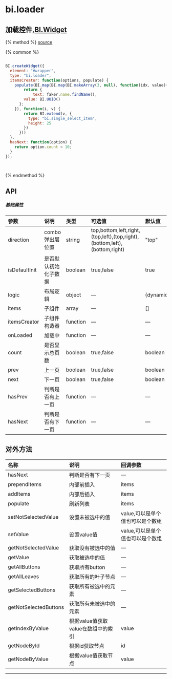 # bi.loader

## 加载控件,[BI.Widget](/core/widget.md)

{% method %}
[source](https://jsfiddle.net/fineui/qgLtctnx/)

{% common %}
```javascript

BI.createWidget({
  element: "#wrapper",
  type: "bi.loader",
  itemsCreator: function(options, populate) {
    populate(BI.map(BI.map(BI.makeArray(3, null), function(idx, value){
    	return {
     		text: faker.name.findName(),
        value: BI.UUID()
      };
    }), function(i, v) {
        return BI.extend(v, {
          type: "bi.single_select_item",
          height: 25
        })
      }))
  },
  hasNext: function(option) {
    return option.count < 10;
  }
});




```

{% endmethod %}


## API
##### 基础属性
| 参数    | 说明           | 类型  | 可选值 | 默认值
| :------ |:-------------  | :-----| :----|:----
| direction | combo弹出层位置 | string | top,bottom,left,right,(top,left),(top,right),(bottom,left),(bottom,right) | "top"|
| isDefaultInit | 是否默认初始化子数据 |boolean | true,false | true |
| logic | 布局逻辑 | object | —| {dynamic:true,scrolly:true} |
| items| 子组件 | array | — | []|
| itemsCreator | 子组件构造器 | function | — | — |
| onLoaded | 加载中 | function | — | — |
| count | 是否显示总页数 | boolean| true,false|boolean|
| prev | 上一页 | boolean | true,false | boolean |
| next | 下一页 | boolean | true,false | boolean |
| hasPrev | 判断是否有上一页 | function | — | — |
| hasNext | 判断是否有下一页 | function | — | — |



## 对外方法
| 名称     | 说明                           |  回调参数     
| :------ |:-------------                  | :-----   
| hasNext | 判断是否有下一页 | — |
| prependItems | 内部前插入 | items |
| addItems | 内部后插入 | items |
| populate | 刷新列表 | items |
| setNotSelectedValue| 设置未被选中的值 | value,可以是单个值也可以是个数组|
| setValue | 设置value值 | value,可以是单个值也可以是个数组 |
| getNotSelectedValue | 获取没有被选中的值 | —|
| getValue | 获取被选中的值 |—|
| getAllButtons | 获取所有button |—|
| getAllLeaves | 获取所有的叶子节点 | —|
| getSelectedButtons | 获取所有被选中的元素 | —|
| getNotSelectedButtons | 获取所有未被选中的元素 | —|
| getIndexByValue | 根据value值获取value在数组中的索引 | value|
| getNodeById | 根据id获取节点 | id |
| getNodeByValue | 根据value值获取节点 | value |



---


